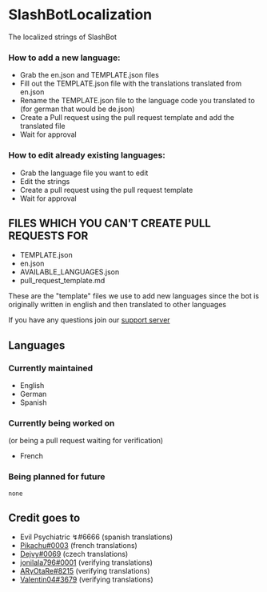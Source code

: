 # SlashBotLocalization
The localized strings of SlashBot

### How to add a new language:
- Grab the en.json and TEMPLATE.json files
- Fill out the TEMPLATE.json file with the translations translated from en.json
- Rename the TEMPLATE.json file to the language code you translated to
(for german that would be de.json)
- Create a Pull request using the pull request template and add the translated file
- Wait for approval

### How to edit already existing languages:
- Grab the language file you want to edit
- Edit the strings
- Create a pull request using the pull request template
- Wait for approval

## FILES WHICH YOU CAN'T CREATE PULL REQUESTS FOR
- TEMPLATE.json
- en.json
- AVAILABLE_LANGUAGES.json
- pull_request_template.md

These are the "template" files we use to add new languages since the bot is originally written in english and then translated to other languages

If you have any questions join our [support server](https://discord.gg/rs83TFf)

## Languages

### Currently maintained

- English
- German
- Spanish

### Currently being worked on
(or being a pull request waiting for verification)

- French

### Being planned for future

`none`

## Credit goes to

- Evil Psychiatric ↯#6666 (spanish translations)
- [Pikachu#0003](https://github.com/PikaFederation) (french translations)
- [Dejvy#0069](https://github.com/Dejvy) (czech translations)
- [jonilala796#0001](https://github.com/jonilala796) (verifying translations)
- [ARγOtaRe#8215](https://github.com/ARyOtaRe) (verifying translations)
- [Valentin04#3679](https://github.com/Valetin04) (verifying translations)

